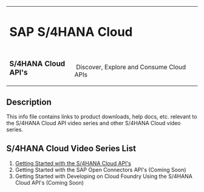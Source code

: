 <table width=100% border=0>
<tr ><td colspan=2><h1>SAP S/4HANA Cloud</h1></td></tr>
<tr><td><h3>S/4HANA Cloud API's</h3></td><td width=66%></br>&nbsp;Discover, Explore and Consume Cloud APIs</td>
</table>

## Description

This info file contains links to product downloads, help docs, etc. relevant to the S/4HANA Cloud API video series and other S/4HANA Cloud video series. 

## <a name="s4hcvsl"></a>S/4HANA Cloud Video Series List
1) [Getting Started with the S/4HANA Cloud API's](s4hcapi/info.md)
1) Getting Started with the SAP Open Connectors API's (Coming Soon)
1) Getting Started with Developing on Cloud Foundry Using the S/4HANA Cloud API's (Coming Soon)
